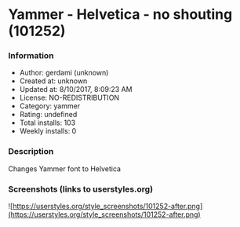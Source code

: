 # Yammer - Helvetica  - no shouting (101252)

### Information
- Author: gerdami (unknown)
- Created at: unknown
- Updated at: 8/10/2017, 8:09:23 AM
- License: NO-REDISTRIBUTION
- Category: yammer
- Rating: undefined
- Total installs: 103
- Weekly installs: 0


### Description
Changes Yammer font to Helvetica


### Screenshots (links to userstyles.org)
![https://userstyles.org/style_screenshots/101252-after.png](https://userstyles.org/style_screenshots/101252-after.png)


